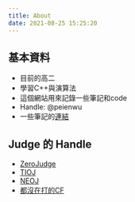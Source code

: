 ```yaml
---
title: About
date: 2021-08-25 15:25:20
---
```


## 基本資料

* 目前的高二
* 學習C++與演算法
* 這個網站用來記錄一些筆記和code
* Handle: @peienwu
* 一些筆記的[連結](https://hackmd.io/@peienwu)

## Judge 的 Handle

* [ZeroJudge](https://zerojudge.tw/UserStatistic?id=128355)
* [TIOJ](https://tioj.ck.tp.edu.tw/users/peienwu)
* [NEOJ](https://neoj.sprout.tw/profile/2631/)
* [都沒在打的CF](https://codeforces.com/profile/peienwu)